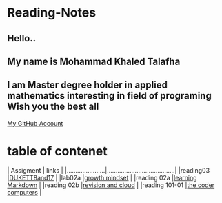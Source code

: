 # Reading-Notes
## Hello..
## My name is Mohammad Khaled Talafha 
## I am Master degree holder in applied mathematics interesting in field of programing Wish you the best all
[My GitHub Account](https://github.com/Talafhamohammad)




# table of contenet 

| Assigment            |   links                               |
|......................|.......................................|
|reading03             |[DUKETT8and17](reading03)              |
|lab02a                |[growth mindset](lab02a)               |
|reading 02a           |[learning Markdown](reading02a)        |
|reading 02b           |[revision and cloud](reading02b)       |
|reading 101-01        |[the coder computers](reading101-01)   |


